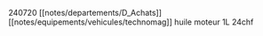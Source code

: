 240720 [[notes/departements/D_Achats]] [[notes/equipements/vehicules/technomag]] huile moteur 1L 24chf